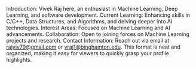 Introduction: Vivek Raj here, an enthusiast in Machine Learning, Deep Learning, and software development.
Current Learning: Enhancing skills in C/C++, Data Structures, and Algorithms, and delving deeper into AI technologies.
Interest Areas: Focused on Machine Learning and AI advancements.
Collaboration: Open to joining forces on Machine Learning projects and research.
Contact Information: Reach out via email at rajviv79@gmail.com or vraj1@binghamton.edu.
This format is neat and organized, making it easy for viewers to quickly grasp your profile highlights.

<!---
rajv79/rajv79 is a ✨ special ✨ repository because its `README.md` (this file) appears on your GitHub profile.
You can click the Preview link to take a look at your changes.
--->
